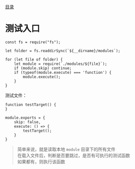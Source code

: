 [目录](./)
# 测试入口

```
const fs = require("fs");

let folder = fs.readdirSync(`${__dirname}/modules`);

for (let file of folder) {
	let module = require(`./modules/${file}`);
	if (module.skip) continue;
	if (typeof(module.execute) === 'function') {
		module.execute();
	}
}
```

测试文件：
```
function testTarget() {
}

module.exports = {
	skip: false,
	execute: () => {
		testTarget();
	}
}
```

> 简单来说，就是读取本地 `module` 目录下的所有文件  
> 在载入文件后，判断是否要跳过，是否有可执行的测试函数  
> 如果都有，则执行该函数